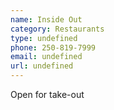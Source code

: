 ```yaml
---
name: Inside Out
category: Restaurants
type: undefined
phone: 250-819-7999
email: undefined
url: undefined
---
```


Open for take-out